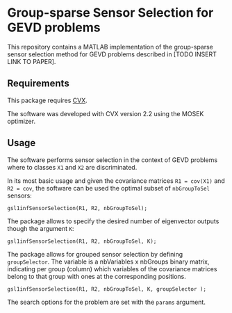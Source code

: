 # Group-sparse Sensor Selection for GEVD problems

This repository contains a MATLAB implementation of the group-sparse sensor selection method for GEVD problems described in [TODO INSERT LINK TO PAPER].

## Requirements
This package requires [CVX](http://cvxr.com/cvx/).

The software was developed with CVX version 2.2 using the MOSEK optimizer.

## Usage

The software performs sensor selection in the context of GEVD problems where to classes `X1` and `X2` are discriminated.

In its most basic usage and given the covariance matrices `R1 = cov(X1)` and `R2 = cov`, the software can be used the optimal subset of `nbGroupToSel` sensors:

```
gsl1infSensorSelection(R1, R2, nbGroupToSel);
```

The package allows to specify the desired number of eigenvector outputs though the argument `K`:

```
gsl1infSensorSelection(R1, R2, nbGroupToSel, K);
```

The package allows for grouped sensor selection by defining `groupSelector`. The variable is a nbVariables x nbGroups binary matrix, indicating per group (column) which variables of the covariance matrices belong to that group with ones at the corresponding positions.

```
gsl1infSensorSelection(R1, R2, nbGroupToSel, K, groupSelector );
```

The search options for the problem are set with the `params` argument.
